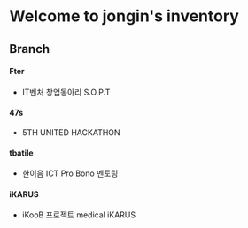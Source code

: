 # Welcome to jongin's inventory

## Branch
#### Fter
- IT벤처 창업동아리 S.O.P.T
#### 47s
- 5TH UNITED HACKATHON
#### tbatile
- 한이음 ICT Pro Bono 멘토링
#### iKARUS
- iKooB 프로젝트 medical iKARUS
